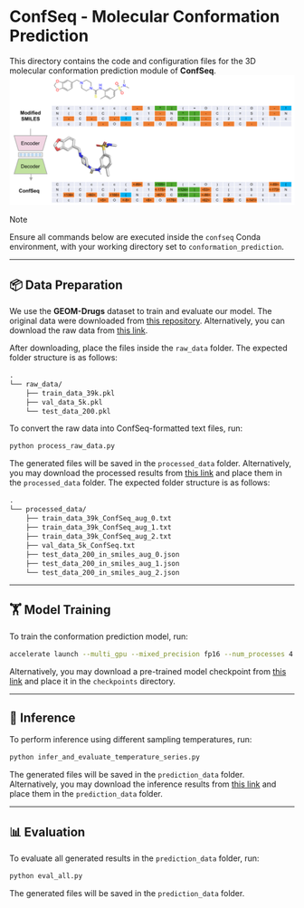 # ConfSeq - Molecular Conformation Prediction 

This directory contains the code and configuration files for the 3D molecular conformation prediction module of **ConfSeq**.
![Overview](./assets/Figure_S1.png)
> [!Note]
> Ensure all commands below are executed inside the `confseq` Conda environment, with your working directory set to `conformation_prediction`.

---
## 📦 Data Preparation

We use the **GEOM-Drugs** dataset to train and evaluate our model.  The original data were downloaded from [this repository](https://github.com/OdinZhang/SDEGen).  Alternatively, you can download the raw data from  [this link](mylink).

After downloading, place the files inside the `raw_data` folder. The expected folder structure is as follows:

```
.
└── raw_data/
    ├── train_data_39k.pkl
    ├── val_data_5k.pkl
    └── test_data_200.pkl
```

To convert the raw data into ConfSeq-formatted text files, run:

``` bash
python process_raw_data.py
```

The generated files will be saved in the `processed_data` folder.  Alternatively, you may download the processed results from [this link](mylink) and place them in the `processed_data` folder. The expected folder structure is as follows:
```
.
└── processed_data/
    ├── train_data_39k_ConfSeq_aug_0.txt
    ├── train_data_39k_ConfSeq_aug_1.txt
    ├── train_data_39k_ConfSeq_aug_2.txt
    ├── val_data_5k_ConfSeq.txt
    ├── test_data_200_in_smiles_aug_0.json
    ├── test_data_200_in_smiles_aug_1.json
    └── test_data_200_in_smiles_aug_2.json
```

---
## 🏋️ Model Training

To train the conformation prediction model, run:

```bash
accelerate launch --multi_gpu --mixed_precision fp16 --num_processes 4 train_model.py
```

Alternatively, you may download a pre-trained model checkpoint from [this link](mylink) and place it in the `checkpoints` directory.

---
## 🤖 Inference

To perform inference using different sampling temperatures, run:

```bash
python infer_and_evaluate_temperature_series.py
```

The generated files will be saved in the `prediction_data` folder. Alternatively, you may download the inference results from [this link](mylink) and place them in the `prediction_data` folder. 

---

## 📊 Evaluation

To evaluate all generated results in the `prediction_data` folder, run:

```bash
python eval_all.py
```

The generated files will be saved in the `prediction_data` folder.
